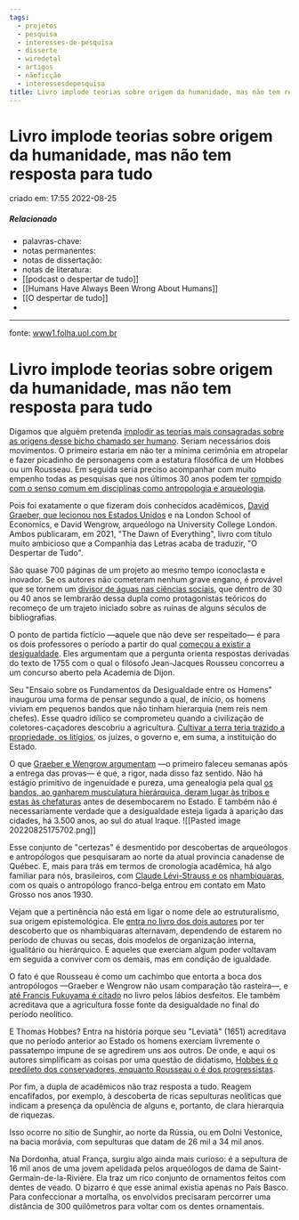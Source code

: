 ```yaml
---
tags:
  - projetos
  - pesquisa
  - interesses-de-pesquisa
  - disserte
  - wiredetal
  - artigos
  - nãoficção
  - interessesdepesquisa
title: Livro implode teorias sobre origem da humanidade, mas não tem resposta para tudo
---
```

# Livro implode teorias sobre origem da humanidade, mas não tem resposta para tudo
criado em: 17:55 2022-08-25

##### Relacionado
- palavras-chave: 
- notas permanentes: 
- notas de dissertação:
- notas de literatura: 
- [[podcast o despertar de tudo]]
- [[Humans Have Always Been Wrong About Humans]]
- [[O despertar de tudo]]
- 


---

fonte: [www1.folha.uol.com.br](https://www1.folha.uol.com.br/mundo/2022/08/livro-implode-teorias-sobre-origem-da-humanidade-mas-nao-tem-resposta-para-tudo.shtml?utm_source=twitter&utm_medium=social&utm_campaign=twfolha)

# Livro implode teorias sobre origem da humanidade, mas não tem resposta para tudo

Digamos que alguém pretenda [implodir as teorias mais consagradas sobre as origens desse bicho chamado ser humano](https://www1.folha.uol.com.br/colunas/helioschwartsman/2022/08/a-aurora-de-tudo.shtml). Seriam necessários dois movimentos. O primeiro estaria em não ter a mínima cerimônia em atropelar e fazer picadinho de personagens com a estatura filosófica de um Hobbes ou um Rousseau. Em seguida seria preciso acompanhar com muito empenho todas as pesquisas que nos últimos 30 anos podem ter [rompido com o senso comum em disciplinas como antropologia e arqueologia](https://www1.folha.uol.com.br/ilustrissima/2022/08/arqueologo-propoe-nova-visao-sobre-civilizacoes-amazonicas.shtml).

Pois foi exatamente o que fizeram dois conhecidos acadêmicos, [David Graeber, que lecionou nos Estados Unidos](https://www1.folha.uol.com.br/mundo/2020/09/morre-aos-59-anos-o-antropologo-david-graeber-creditado-pelo-slogan-nos-somos-os-99.shtml) e na London School of Economics, e David Wengrow, arqueólogo na University College London. Ambos publicaram, em 2021, "The Dawn of Everything", livro com título muito ambicioso que a Companhia das Letras acaba de traduzir, "O Despertar de Tudo".

São quase 700 páginas de um projeto ao mesmo tempo iconoclasta e inovador. Se os autores não cometeram nenhum grave engano, é provável que se tornem um [divisor de águas nas ciências sociais](https://m.folha.uol.com.br/mercado/2016/02/1741124-antropologo-americano-que-defende-nao-pagamento-de-divida-ve-iminencia-de-novo-colapso-economico.shtml), que dentro de 30 ou 40 anos se lembrarão dessa dupla como protagonistas teóricos do recomeço de um trajeto iniciado sobre as ruínas de alguns séculos de bibliografias.

O ponto de partida fictício —aquele que não deve ser respeitado— é para os dois professores o período a partir do qual [começou a existir a desigualdade](https://temas.folha.uol.com.br/desigualdade-global/). Eles argumentam que a pergunta orienta respostas derivadas do texto de 1755 com o qual o filósofo Jean-Jacques Rousseu concorreu a um concurso aberto pela Academia de Dijon.

Seu "Ensaio sobre os Fundamentos da Desigualdade entre os Homens" inaugurou uma forma de pensar segundo a qual, de início, os homens viviam em pequenos bandos que não tinham hierarquia (nem reis nem chefes). Esse quadro idílico se comprometeu quando a civilização de coletores-caçadores descobriu a agricultura. [Cultivar a terra teria trazido a propriedade, os litígios](https://www1.folha.uol.com.br/colunas/reinaldojoselopes/2022/01/criticando-sapiens-livro-mostra-como-povos-antigos-tentavam-combater-desigualdade.shtml), os juízes, o governo e, em suma, a instituição do Estado.

O que [Graeber e Wengrow argumentam](https://www1.folha.uol.com.br/ilustrissima/2022/08/humanos-estao-errados-sobre-a-historia-da-humanidade-aponta-livro.shtml) —o primeiro faleceu semanas após a entrega das provas— é que, a rigor, nada disso faz sentido. Não há estágio primitivo de ingenuidade e pureza, uma genealogia pela qual [os bandos, ao ganharem musculatura hierárquica, deram lugar às tribos e estas às chefaturas](https://www1.folha.uol.com.br/ilustrissima/2022/08/arqueologo-propoe-nova-visao-sobre-civilizacoes-amazonicas.shtml) antes de desembocarem no Estado. E também não é necessariamente verdade que a desigualdade esteja ligada à aparição das cidades, há 3.500 anos, ao sul do atual Iraque.
![[Pasted image 20220825175702.png]]

Esse conjunto de "certezas" é desmentido por descobertas de arqueólogos e antropólogos que pesquisaram ao norte da atual província canadense de Québec. E, mais para trás em termos de cronologia acadêmica, há algo familiar para nós, brasileiros, com [Claude Lévi-Strauss e os](https://www1.folha.uol.com.br/folha-100-anos/2021/12/cultura-europeia-esta-ameacada-disse-levi-strauss-a-folha-em-1989.shtml) [nhambiquaras](https://www1.folha.uol.com.br/folha-100-anos/2021/12/cultura-europeia-esta-ameacada-disse-levi-strauss-a-folha-em-1989.shtml), com os quais o antropólogo franco-belga entrou em contato em Mato Grosso nos anos 1930.

Vejam que a pertinência não está em ligar o nome dele ao estruturalismo, sua origem epistemológica. Ele [entra no livro dos dois autores](https://www1.folha.uol.com.br/blogs/darwin-e-deus/2022/04/os-melhores-livros-de-ciencia-de-2021-no-brasil-e-no-exterior.shtml) por ter descoberto que os nhambiquaras alternavam, dependendo de estarem no período de chuvas ou secas, dois modelos de organização interna, igualitário ou hierárquico. E aqueles que exerciam algum poder voltavam em seguida a conviver com os demais, mas em condição de igualdade.

O fato é que Rousseau é como um cachimbo que entorta a boca dos antropólogos —Graeber e Wengrow não usam comparação tão rasteira—, e [até Francis Fukuyama é citado](https://www1.folha.uol.com.br/mundo/2022/05/francis-fukuyama-lanca-livro-e-defende-que-e-preciso-moderar-o-liberalismo.shtml) no livro pelos lábios desfeitos. Ele também acreditava que a agricultura fosse fonte da desigualdade no final do período neolítico.

E Thomas Hobbes? Entra na história porque seu "Leviatã" (1651) acreditava que no período anterior ao Estado os homens exerciam livremente o passatempo impune de se agredirem uns aos outros. De onde, e aqui os autores simplificam as coisas por uma questão de didatismo, [Hobbes é o predileto dos conservadores, enquanto Rousseau o é dos progressistas](https://www1.folha.uol.com.br/ilustrada/2021/10/livro-resgata-as-polemicas-do-pensamento-musical-do-filosofo-rousseau.shtml).

Por fim, a dupla de acadêmicos não traz resposta a tudo. Reagem encafifados, por exemplo, à descoberta de ricas sepulturas neolíticas que indicam a presença da opulência de alguns e, portanto, de clara hierarquia de riquezas.

Isso ocorre no sítio de Sunghir, ao norte da Rússia, ou em Dolni Vestonice, na bacia morávia, com sepulturas que datam de 26 mil a 34 mil anos.

Na Dordonha, atual França, surgiu algo ainda mais curioso: é a sepultura de 16 mil anos de uma jovem apelidada pelos arqueólogos de dama de Saint-Germain-de-la-Rivière. Ela traz um rico conjunto de ornamentos feitos com dentes de veado. O bizarro é que esse animal existia apenas no País Basco. Para confeccionar a mortalha, os envolvidos precisaram percorrer uma distância de 300 quilômetros para voltar com os dentes ornamentais.